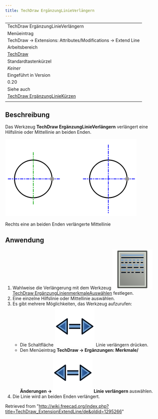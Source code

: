 ```yaml
---
title: TechDraw ErgänzungLinieVerlängern
---
```


|                                                                                                       |
| ----------------------------------------------------------------------------------------------------- |
| TechDraw ErgänzungLinieVerlängern                                                                     |
| Menüeintrag                                                                                           |
| TechDraw → Extensions: Attributes/Modifications → Extend Line                                         |
| Arbeitsbereich                                                                                        |
| [TechDraw](/TechDraw_Workbench/de "TechDraw Workbench/de")                                            |
| Standardtastenkürzel                                                                                  |
| _Keiner_                                                                                              |
| Eingeführt in Version                                                                                 |
| 0.20                                                                                                  |
| Siehe auch                                                                                            |
| [TechDraw ErgänzungLinieKürzen](/TechDraw_ExtensionShortenLine/de "TechDraw ExtensionShortenLine/de") |
|                                                                                                       |

## Beschreibung

Das Werkzeug **TechDraw ErgänzungLinieVerlängern** verlängert eine Hilfslinie oder Mittellinie an beiden Enden.

![](/src/assets/images/TechDraw_ExtensionExtendLineExample.png)

Rechts eine an beiden Enden verlängerte Mittellinie

## Anwendung

1. Wahlweise die Verlängerung mit dem Werkzeug ![](/src/assets/images/TechDraw_ExtensionSelectLineAttributes.svg) [TechDraw ErgänzungLinienmerkmaleAuswählen](/TechDraw_ExtensionSelectLineAttributes/de "TechDraw ExtensionSelectLineAttributes/de") festlegen.
2. Eine einzelne Hilfslinie oder Mittellinie auswählen.
3. Es gibt mehrere Möglichkeiten, das Werkzeug aufzurufen:
   - Die Schaltfläche ![](/src/assets/images/TechDraw_ExtensionExtendLine.svg) Linie verlängern drücken.
   - Den Menüeintrag **TechDraw → Ergänzungen: Merkmale/Änderungen → ![](/src/assets/images/TechDraw_ExtensionExtendLine.svg) Linie verlängern** auswählen.
4. Die Linie wird an beiden Enden verlängert.

Retrieved from "<http://wiki.freecad.org/index.php?title=TechDraw_ExtensionExtendLine/de&oldid=1295266>"

